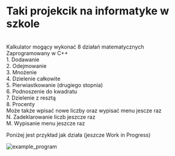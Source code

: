 <h1>Taki projekcik na informatyke w szkole</h1></br>
Kalkulator mogący wykonać 8 działań matematycznych</br>
Zaprogramowany w C++</br>
1. Dodawanie</br>
2. Odejmowanie</br>
3. Mnożenie</br>
4. Dzielenie całkowite</br>
5. Pierwiastkowanie (drugiego stopnia)</br>
6. Podnoszenie do kwadratu</br>
7. Dzielenie z resztą</br>
8. Procenty</br>
Może także wpisać nowe liczby oraz wypisać menu jescze raz</br>
N. Zadeklarowanie liczb jeszcze raz</br>
M. Wypisanie menu jeszcze raz</br>

Poniżej jest przykład jak działa (jeszcze Work in Progress)</br>


![example_program](https://github.com/user-attachments/assets/aa143473-1e12-43a6-b693-b28aea349556)
